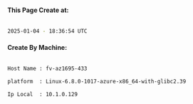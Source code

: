 
   
#### This Page Create at:

```bash

2025-01-04 - 18:36:54 UTC

```

#### Create By Machine:

```bash

Host Name : fv-az1695-433

platform  : Linux-6.8.0-1017-azure-x86_64-with-glibc2.39

Ip Local  : 10.1.0.129

```

